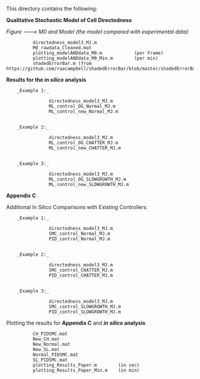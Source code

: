 This directory contains the following:

**Qualitative Stochastic Model of Cell Directedness**

_Figure ---> M0 and Model (the model compared with experimental data)_

              directedness_model3_MJ.m
              M0_rawdata_Cleaned.mat
              plotting_modelANDdata_M0.m            (per Frame)
              plotting_modelANDdata_M0_Min.m        (per min)
              shadedErrorBar.m (from https://github.com/raacampbell/shadedErrorBar/blob/master/shadedErrorBar.m)



**Results for the _in silico_ analysis**

        _Example 1:_  
        
                    directedness_model3_MJ.m
                    ML_control_OG_Normal_MJ.m
                    ML_control_new_Normal_MJ.m


        _Example 2:_ 
        
                    directedness_model3_MJ.m
                    ML_control_OG_CHATTER_MJ.m
                    ML_control_new_CHATTER_MJ.m


        _Example 3:_ 

                    directedness_model3_MJ.m
                    ML_control_OG_SLOWGROWTH_MJ.m
                    ML_control_new_SLOWGROWTH_MJ.m
    
    


**Appendix C** 

Additional In Silico Comparisons with Existing Controllers


        _Example 1:_  
        
                    directedness_model3_MJ.m
                    SMC_control_Normal_MJ.m
                    PID_control_Normal_MJ.m


        _Example 2:_ 
        
                    directedness_model3_MJ.m
                    SMC_control_CHATTER_MJ.m
                    PID_control_CHATTER_MJ.m


        _Example 3:_ 

                    directedness_model3_MJ.m
                    SMC_control_SLOWGROWTH_MJ.m
                    PID_control_SLOWGROWTH_MJ.m
    
 



Plotting the results for **Appendix C** and **_in silico_ analysis**

              CH_PIDSMC.mat
              New_CH.mat
              New_Normal.mat
              New_SL.mat
              Normal_PIDSMC.mat
              SL_PIDSMC.mat
              plotting_Results_Paper.m        (in sec)
              plotting_Results_Paper_Min.m    (in min)
